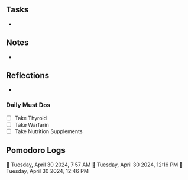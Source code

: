 ## Tasks

- 

## Notes

- 

## Reflections

- 

### Daily Must Dos

- [ ] Take Thyroid
- [ ] Take Warfarin
- [ ] Take Nutrition Supplements

## Pomodoro Logs


🍅 Tuesday, April 30 2024, 7:57 AM
🍅 Tuesday, April 30 2024, 12:16 PM
🍅 Tuesday, April 30 2024, 12:46 PM